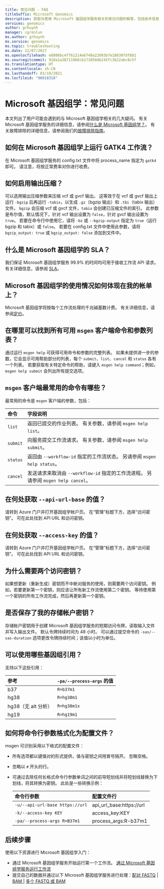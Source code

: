 ```yaml
---
title: 常见问题 - FAQ
titleSuffix: Microsoft Genomics
description: 获取与使用 Microsoft 基因组学服务相关的常见问题的解答，包括技术信息、SLA 和计费。
services: genomics
author: grhuynh
manager: cgronlun
ms.author: grhuynh
ms.service: genomics
ms.topic: troubleshooting
ms.date: 12/07/2017
ms.openlocfilehash: e8806bc4f761214e6740a22093b7e18030fdf881
ms.sourcegitcommit: 910a1a38711966cb171050db245fc3b22abc8c5f
ms.translationtype: HT
ms.contentlocale: zh-CN
ms.lasthandoff: 03/19/2021
ms.locfileid: "96018318"
---
```

# <a name="microsoft-genomics-common-questions"></a>Microsoft 基因组学：常见问题

本文列出了用户可能会遇到的与 Microsoft 基因组学相关的几大疑问。 有关 Microsoft 基因组学服务的详细信息，请参阅[什么是 Microsoft 基因组学？](overview-what-is-genomics.md)。 有关故障排除的详细信息，请参阅我们的[故障排除指南](troubleshooting-guide-genomics.md)。 


## <a name="how-do-i-run-gatk4-workflows-on-microsoft-genomics"></a>如何在 Microsoft 基因组学上运行 GATK4 工作流？
在 Microsoft 基因组学服务的 config.txt 文件中将 process_name 指定为 `gatk4` 即可。 请注意，将按正常费率对你进行收费。

## <a name="how-do-i-enable-output-compression"></a>如何启用输出压缩？
可以选用输出压缩参数来压缩 vcf 或 gvcf 输出。 这等效于在 vcf 或 gvcf 输出上运行 `-bgzip` 后再运行 `-tabix`，以生成 `.gz`（bgzip 输出）和 `.tbi`（tabix 输出）文件。 `bgzip` 会压缩 vcf 或 gvcf 文件，`tabix` 会创建已压缩文件的索引。 此参数是布尔值，默认情况下，针对 vcf 输出设置为 `false`，针对 gvcf 输出设置为 `true`。 若要在命令行中使用它，请将 `-bz` 或 `--bgzip-output` 指定为 `true`（运行 bgzip 和 tabix）或 `false`。 若要在 config.txt 文件中使用此参数，请将 `bgzip_output: true` 或 `bgzip_output: false` 添加到文件中。

## <a name="what-is-the-sla-for-microsoft-genomics"></a>什么是 Microsoft 基因组学的 SLA？
我们保证 Microsoft 基因组学服务 99.9% 的时间均可用于接收工作流 API 请求。 有关详细信息，请参阅 [SLA](https://azure.microsoft.com/support/legal/sla/genomics/v1_0/)。

## <a name="how-does-the-usage-of-microsoft-genomics-show-up-on-my-bill"></a>Microsoft 基因组学的使用情况如何体现在我的帐单上？
Microsoft 基因组学将按每个工作流处理的千兆碱基数计费。 有关详细信息，请参阅[定价](https://azure.microsoft.com/pricing/details/genomics/)。


## <a name="where-can-i-find-a-list-of-all-possible-commands-and-arguments-for-the-msgen-client"></a>在哪里可以找到所有可用 `msgen` 客户端命令和参数列表？
通过运行 `msgen help` 可获得可用命令和参数的完整列表。 如果未提供进一步的参数，它会显示可用帮助部分的列表，每个 `submit`、`list`、`cancel` 和 `status` 各有一个列表。 若要获取有关特定命令的帮助，请键入 `msgen help command`；例如，`msgen help submit` 会列出所有提交选项。

## <a name="what-are-the-most-commonly-used-commands-for-the-msgen-client"></a>`msgen` 客户端最常用的命令有哪些？
最常用的命令是 `msgen` 客户端的参数，包括： 

 |**命令**          |  **字段说明** |
 |:--------------------|:-------------         |
 |`list`               |返回已提交的作业列表。 有关参数，请参阅 `msgen help list`。  |
 |`submit`             |向服务提交工作流请求。 有关参数，请参阅 `msgen help submit`。|
 |`status`             |返回由 `--workflow-id` 指定的工作流状态。 另请参阅 `msgen help status`。 |
 |`cancel`             |发送请求来取消由 `--workflow-id` 指定的工作流进程。 另请参阅 `msgen help cancel`。 |

## <a name="where-do-i-get-the-value-for---api-url-base"></a>在何处获取 `--api-url-base` 的值？
请转到 Azure 门户并打开基因组学帐户页。 在“管理”标题下方，选择“访问密钥”。 可在此处找到 API URL 和访问密钥。

## <a name="where-do-i-get-the-value-for---access-key"></a>在何处获取 `--access-key` 的值？
请转到 Azure 门户并打开基因组学帐户页。 在“管理”标题下方，选择“访问密钥”。 可在此处找到 API URL 和访问密钥。

## <a name="why-do-i-need-two-access-keys"></a>为什么需要两个访问密钥？
如果想更新（重新生成）密钥而不中断对服务的使用，则需要两个访问密钥。 例如，若要更新第一个密钥，则应该让所有新工作流使用第二个密钥。 等待使用第一个密钥的所有工作流完成，然后再更新第一个密钥。

## <a name="do-you-save-my-storage-account-keys"></a>是否保存了我的存储帐户密钥？
存储帐户密钥用于创建 Microsoft 基因组学服务的短期访问令牌，读取输入文件并写入输出文件。 默认令牌持续时间为 48 小时。 可以通过提交命令的 `-sas/--sas-duration` 选项更改令牌持续时间；该值以小时为单位。

## <a name="what-genome-references-can-i-use"></a>可以使用哪些基因组引用？

支持以下这些引用：

 |参考              | `-pa/--process-args` 的值 |
 |:-------------         |:-------------                 |
 |b37                    | `R=b37m1`                     |
 |hg38                   | `R=hg38m1`                    |      
 |hg38（无 alt 分析） | `R=hg38m1x`                   |  
 |hg19                   | `R=hg19m1`                    |    

## <a name="how-do-i-format-my-command-line-arguments-as-a-config-file"></a>如何将命令行参数格式化为配置文件？ 

msgen 可识别采用以下格式的配置文件：
* 所有选项都以键值对的形式提供，值与密钥之间用冒号隔开。
  忽略空格。
* 忽略以 `#` 开头的行。
* 可通过去除任何长格式命令行参数单词之间的前导短划线并将短划线替换为下划线，将其转换为密钥。 此处是一些转换示例：

  |命令行参数            | 配置文件行 |
  |:-------------                   |:-------------                 |
  |`-u/--api-url-base https://url`  | api_url_base:https://url    |
  |`-k/--access-key KEY`            | access_key:KEY              |      
  |`-pa/--process-args R=B37m1`     | process_args:R-b37m1        |  

## <a name="next-steps"></a>后续步骤

使用以下资源进行 Microsoft 基因组学入门：
- 通过 Microsoft 基因组学服务开始运行第一个工作流。 [通过 Microsoft 基因组学服务运行工作流](quickstart-run-genomics-workflow-portal.md)
- 提交自己的数据并通过以下 Microsoft 基因组学服务进行处理：[配对 FASTQ](quickstart-input-pair-FASTQ.md) | [BAM ](quickstart-input-BAM.md) | [多个 FASTQ 或 BAM](quickstart-input-multiple.md) 

